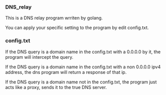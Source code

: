 ### DNS_relay

This is a DNS relay program wrriten by golang. 

You can apply your specific setting to the program by edit config.txt.

### config.txt

If the DNS query is a domain name in the config.txt with a 0.0.0.0 by it, the program will intercept the query.

If the DNS query is a domain name in the config.txt with a non 0.0.0.0 ipv4 address, the dns program will return a response of that ip.

If the DNS query is a domain name not in the config.txt, the program just acts like a proxy, sends it to the true DNS server.